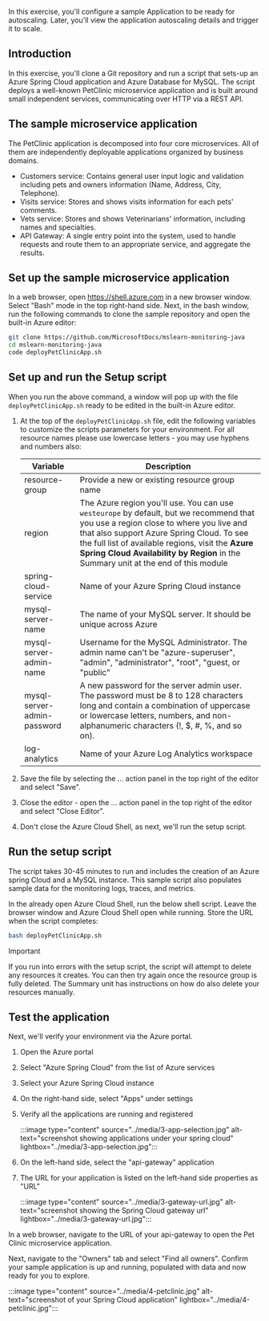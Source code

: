 In this exercise, you'll configure a sample Application to be ready for autoscaling. Later, you'll view the application autoscaling details and trigger it to scale.

## Introduction

In this exercise, you'll clone a Git repository and run a script that sets-up an Azure Spring Cloud application and Azure Database for MySQL.
The script deploys a well-known PetClinic microservice application and is built around small independent services, communicating over HTTP via a REST API.

## The sample microservice application

The PetClinic application is decomposed into four core microservices. All of them are independently deployable applications organized by business domains.

- Customers service: Contains general user input logic and validation including pets and owners information (Name, Address, City, Telephone).
- Visits service: Stores and shows visits information for each pets' comments.
- Vets service: Stores and shows Veterinarians' information, including names and specialties.
- API Gateway: A single entry point into the system, used to handle requests and route them to an appropriate service, and aggregate the results.

## Set up the sample microservice application

In a web browser, open https://shell.azure.com in a new browser window.
Select "Bash" mode in the top right-hand side.
Next, in the bash window, run the following commands to clone the sample repository and open the built-in Azure editor:

   ```bash
   git clone https://github.com/MicrosoftDocs/mslearn-monitoring-java
   cd mslearn-monitoring-java
   code deployPetClinicApp.sh
   ```

## Set up and run the Setup script

When you run the above command, a window will pop up with the file `deployPetClinicApp.sh` ready to be edited in the built-in Azure editor.

1. At the top of the `deployPetClinicApp.sh` file, edit the following variables to customize the scripts parameters for your environment. For all resource names please use lowercase letters - you may use hyphens and numbers also:

   | Variable | Description |
   |-|-|
   | resource-group | Provide a new or existing resource group name |
   | region | The Azure region you'll use. You can use `westeurope` by default, but we recommend that you use a region close to where you live and that also support Azure Spring Cloud. To see the full list of available regions, visit the **Azure Spring Cloud Availability by Region** in the Summary unit at the end of this module |
   | spring-cloud-service | Name of your Azure Spring Cloud instance |
   | mysql-server-name | The name of your MySQL server. It should be unique across Azure |
   | mysql-server-admin-name | Username for the MySQL Administrator. The admin name can't be "azure-superuser", "admin", "administrator", "root", "guest, or "public" |
   | mysql-server-admin-password | A new password for the server admin user. The password must be 8 to 128 characters long and contain a combination of uppercase or lowercase letters, numbers, and non-alphanumeric characters (!, $, #, %, and so on).|
   | log-analytics | Name of your Azure Log Analytics workspace |

2. Save the file by selecting the ... action panel in the top right of the editor and select "Save".

3. Close the editor - open the ... action panel in the top right of the editor and select "Close Editor".

4. Don't close the Azure Cloud Shell, as next, we'll run the setup script.

## Run the setup script

The script takes 30-45 minutes to run and includes the creation of an Azure spring Cloud and a MySQL instance. This sample script also populates sample data for the monitoring logs, traces, and metrics.

In the already open Azure Cloud Shell, run the below shell script. Leave the browser window and Azure Cloud Shell open while running. Store the URL when the script completes:

```bash
bash deployPetClinicApp.sh
```

> [!IMPORTANT]
> If you run into errors with the setup script, the script will attempt to delete any resources it creates.
> You can then try again once the resource group is fully deleted.
> The Summary unit has instructions on how do also delete your resources manually.

## Test the application

Next, we'll verify your environment via the Azure portal.

1. Open the Azure portal

2. Select "Azure Spring Cloud" from the list of Azure services
3. Select your Azure Spring Cloud instance

4. On the right-hand side, select "Apps" under settings

5. Verify all the applications are running and registered

   :::image type="content" source="../media/3-app-selection.jpg" alt-text="screenshot showing applications under your spring cloud" lightbox="../media/3-app-selection.jpg":::

6. On the left-hand side, select the "api-gateway" application

7. The URL for your application is listed on the left-hand side properties as "URL"

   :::image type="content" source="../media/3-gateway-url.jpg" alt-text="screenshot showing the Spring Cloud gateway url" lightbox="../media/3-gateway-url.jpg":::

In a web browser, navigate to the URL of your api-gateway to open the Pet Clinic microservice application.

Next, navigate to the "Owners" tab and select "Find all owners".
Confirm your sample application is up and running, populated with data and now ready for you to explore.

:::image type="content" source="../media/4-petclinic.jpg" alt-text="screenshot of your Spring Cloud application" lightbox="../media/4-petclinic.jpg":::
